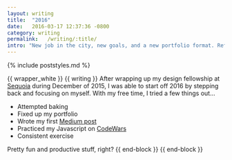 ```yaml
---
layout: writing
title:  "2016"
date:   2016-03-17 12:37:36 -0800
category: writing
permalink:   /writing/:title/
intro: "New job in the city, new goals, and a new portfolio format. Reflections on what I've done and where I want to go."
---
```

{% include poststyles.md %}

{{ wrapper_white }}
{{ writing }}
After wrapping up my design fellowship at [Sequoia](http://www.sequoiacap.com) during December of 2015, I was able to start off 2016 by stepping back and focusing on myself. With my free time, I tried a few things out...

* Attempted baking
* Fixed up my portfolio
* Wrote my first [Medium post](https://medium.com/@katfukui/the-design-portfolio-workflow-a94030d0b39e)
* Practiced my Javascript on [CodeWars](http://www.codewars.com)
* Consistent exercise

Pretty fun and productive stuff, right?
{{ end-block }}
{{ end-block }}

